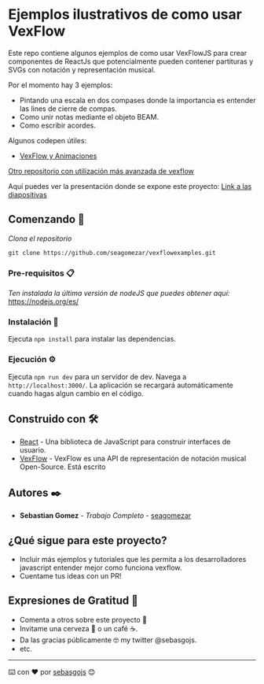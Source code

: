 # Ejemplos ilustrativos de como usar VexFlow

Este repo contiene algunos ejemplos de como usar VexFlowJS para crear componentes de ReactJs que
potencialmente pueden contener partituras y SVGs con notación y representación musical.

Por el momento hay 3 ejemplos:

- Pintando una escala en dos compases donde la importancia es entender las lines de cierre de compas.
- Como unir notas mediante el objeto BEAM.
- Como escribir acordes.

Algunos codepen útiles:

- [VexFlow y Animaciones](https://codepen.io/seagomezar/pen/ExVXMgO)

[Otro repositorio con utilización más avanzada de vexflow](https://github.com/seagomezar/AI-Based-Music-Generator-ReactJS)

Aquí puedes ver la presentación donde se expone este proyecto:
[Link a las diapositivas](https://docs.google.com/presentation/d/13daem4eBm7uj1aPwO-Anwu8KBKRvI4dvgKW5HjOWSos/edit?usp=sharing)

## Comenzando 🚀

_Clona el repositorio_

```
git clone https://github.com/seagomezar/vexflowexamples.git
```

### Pre-requisitos 📋

_Ten instalada la última versión de nodeJS que puedes obtener aquí:_
https://nodejs.org/es/

### Instalación 🔧

Ejecuta `npm install` para instalar las dependencias.

### Ejecución ⚙️

Ejecuta `npm run dev` para un servidor de dev. Navega a `http://localhost:3000/`. La aplicación se recargará automáticamente cuando hagas algun cambio en el código.

## Construido con 🛠️

- [React](https://es.reactjs.org/) - Una biblioteca de JavaScript para construir interfaces de usuario.
- [VexFlow](http://www.vexflow.com/) - VexFlow es una API de representación de notación musical Open-Source. Está escrito

## Autores ✒️

- **Sebastian Gomez** - _Trabajo Completo_ - [seagomezar](https://github.com/seagomezar)

## ¿Qué sigue para este proyecto?

- Incluir más ejemplos y tutoriales que les permita a los desarrolladores javascript entender mejor como funciona vexflow.
- Cuentame tus ideas con un PR!

## Expresiones de Gratitud 🎁

- Comenta a otros sobre este proyecto 📢
- Invitame una cerveza 🍺 o un café ☕.
- Da las gracias públicamente 🤓 my twitter @sebasgojs.
- etc.

---

⌨️ con ❤️ por [sebasgojs](https://twitter.com/sebasgojs) 😊
